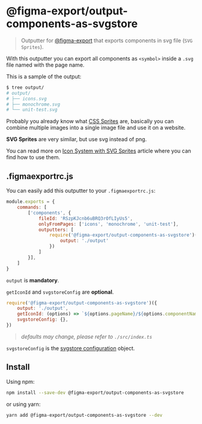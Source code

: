 # @figma-export/output-components-as-svgstore

> Outputter for [@figma-export](https://github.com/marcomontalbano/figma-export) that exports components in svg file (`SVG Sprites`).

With this outputter you can export all components as `<symbol>` inside a `.svg` file named with the page name.

This is a sample of the output:

```sh
$ tree output/
# output/
# ├── icons.svg
# ├── monochrome.svg
# └── unit-test.svg
```

Probably you already know what <a target="_blank" rel="noopener noreferrer" href="https://css-tricks.com/css-sprites/">CSS Sprites</a> are, basically you can combine multiple images into a single image file and use it on a website.

**SVG Sprites** are very similar, but use svg instead of png.

You can read more on <a target="_blank" rel="noopener noreferrer" href="https://css-tricks.com/svg-sprites-use-better-icon-fonts/">Icon System with SVG Sprites</a> article where you can find how to use them.

## .figmaexportrc.js

You can easily add this outputter to your `.figmaexportrc.js`:

```js
module.exports = {
    commands: [
        ['components', {
            fileId: 'RSzpKJcnb6uBRQ3rOfLIyUs5',
            onlyFromPages: ['icons', 'monochrome', 'unit-test'],
            outputters: [
                require('@figma-export/output-components-as-svgstore')({
                    output: './output'
                })
            ]
        }],
    ]
}
```

`output` is **mandatory**.

`getIconId` and `svgstoreConfig` are **optional**.

```js
require('@figma-export/output-components-as-svgstore')({
    output: './output',
    getIconId: (options) => `${options.pageName}/${options.componentName}`,
    svgstoreConfig: {},
})
```

> *defaults may change, please refer to `./src/index.ts`*

`svgstoreConfig` is the [svgstore configuration](https://github.com/svgstore/svgstore#options) object.

## Install

Using npm:

```sh
npm install --save-dev @figma-export/output-components-as-svgstore
```

or using yarn:

```sh
yarn add @figma-export/output-components-as-svgstore --dev
```

